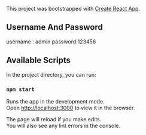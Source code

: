 This project was bootstrapped with [Create React App](https://github.com/facebook/create-react-app).

## Username And Password

username : admin
password:123456

## Available Scripts

In the project directory, you can run:

### `npm start`

Runs the app in the development mode.<br>
Open [http://localhost:3000](http://localhost:3000) to view it in the browser.

The page will reload if you make edits.<br>
You will also see any lint errors in the console.

